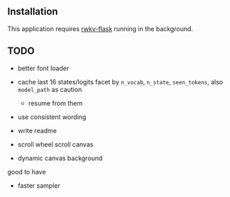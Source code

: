 

## Installation

This application requires [rwkv-flask](https://github.com/iacore/rwkv-flask) running in the background.

## TODO

- better font loader
- cache last 16 states/logits
    facet by `n_vocab`, `n_state`, `seen_tokens`, also `model_path` as caution
    - resume from them

- use consistent wording
- write readme
- scroll wheel scroll canvas
- dynamic canvas background


good to have
- faster sampler
